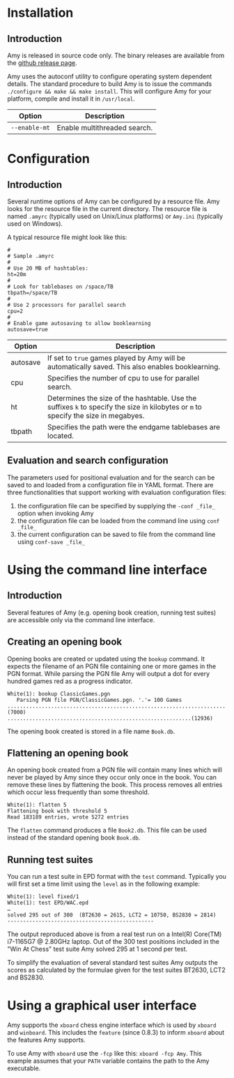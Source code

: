 # Installation

## Introduction

Amy is released in source code only. The binary releases are available
from the [github release page](https://github.com/thgreiner/amy/releases).

Amy uses the autoconf utility to configure operating system dependent
details. The standard procedure to build Amy is to issue the commands
`./configure && make && make install`. This will configure Amy for your
platform, compile and install it in `/usr/local`.

| Option | Description |
|----|----|
| `--enable-mt` | Enable multithreaded search. |

# Configuration

## Introduction

Several runtime options of Amy can be configured by a resource file. Amy
looks for the resource file in the current directory. The resource file
is named `.amyrc` (typically used on Unix/Linux platforms) or `Amy.ini`
(typically used on Windows).

A typical resource file might look like this:

    #
    # Sample .amyrc
    #
    # Use 20 MB of hashtables:
    ht=20m
    #
    # Look for tablebases on /space/TB
    tbpath=/space/TB
    #
    # Use 2 processors for parallel search
    cpu=2
    #
    # Enable game autosaving to allow booklearning
    autosave=true

| Option | Description |
|----|----|
| autosave | If set to `true` games played by Amy will be automatically saved. This also enables booklearning. |
| cpu | Specifies the number of cpu to use for parallel search. |
| ht | Determines the size of the hashtable. Use the suffixes `k` to specify the size in kilobytes or `m` to specify the size in megabyes. |
| tbpath | Specifies the path were the endgame tablebases are located. |

## Evaluation and search configuration

The parameters used for positional evaluation and for the search can be
saved to and loaded from a configuration file in YAML format. There are three
functionalities that support working with evaluation configuration files:

1. the configuration file can be specified by supplying the `-conf _file_` option when invoking Amy
2. the configuration file can be loaded from the command line using `conf _file_`
3. the current configuration can be saved to file from the command line using `conf-save _file_`


# Using the command line interface

## Introduction

Several features of Amy (e.g. opening book creation, running test
suites) are accessible only via the command line interface.

## Creating an opening book

Opening books are created or updated using the `bookup` command. It
expects the filename of an PGN file containing one or more games in the
PGN format. While parsing the PGN file Amy will output a dot for every
hundred games red as a progress indicator.

    White(1): bookup ClassicGames.pgn
       Parsing PGN file PGN/ClassicGames.pgn. '.'= 100 Games
    ......................................................................(7000)
    ...........................................................(12936)

The opening book created is stored in a file name `Book.db`.

## Flattening an opening book

An opening book created from a PGN file will contain many lines which
will never be played by Amy since they occur only once in the book. You
can remove these lines by flattening the book. This process removes all
entries which occur less frequently than some threshold.

    White(1): flatten 5
    Flattening book with threshold 5
    Read 183189 entries, wrote 5272 entries

The `flatten` command produces a file `Book2.db`. This file can be used
instead of the standard opening book `Book.db`.

## Running test suites

You can run a test suite in EPD format with the `test` command.
Typically you will first set a time limit using the `level` as in the
following example:

    White(1): level fixed/1
    White(1): test EPD/WAC.epd 
    …
    solved 295 out of 300  (BT2630 = 2615, LCT2 = 10750, BS2830 = 2814)
    -----------------------------------------------

The output reproduced above is from a real test run on a Intel(R)
Core(TM) i7-1165G7 @ 2.80GHz laptop. Out of the 300 test positions
included in the "Win At Chess" test suite Amy solved 295 at 1 second per
test.

To simplify the evaluation of several standard test suites Amy outputs
the scores as calculated by the formulae given for the test suites
BT2630, LCT2 and BS2830.

# Using a graphical user interface

Amy supports the `xboard` chess engine interface which is used by
`xboard` and `winboard`. This includes the `feature` (since 0.8.3) to
inform `xboard` about the features Amy supports.

To use Amy with `xboard` use the `-fcp` like this: `xboard -fcp Amy`.
This example assumes that your `PATH` variable contains the path to the
Amy executable.

